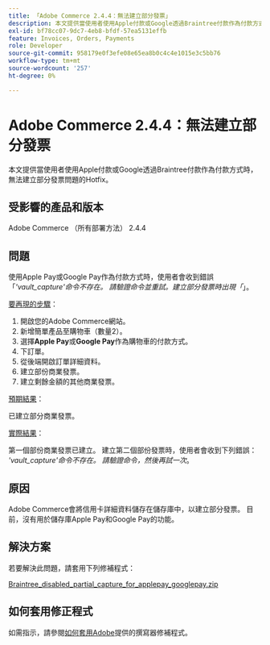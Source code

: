 ```yaml
---
title: 「Adobe Commerce 2.4.4：無法建立部分發票」
description: 本文提供當使用者使用Apple付款或Google透過Braintree付款作為付款方式時，無法建立部分發票問題的Hotfix。
exl-id: bf78cc07-9dc7-4eb8-bfdf-57ea5131effb
feature: Invoices, Orders, Payments
role: Developer
source-git-commit: 958179e0f3efe08e65ea8b0c4c4e1015e3c5bb76
workflow-type: tm+mt
source-wordcount: '257'
ht-degree: 0%

---
```


# Adobe Commerce 2.4.4：無法建立部分發票

本文提供當使用者使用Apple付款或Google透過Braintree付款作為付款方式時，無法建立部分發票問題的Hotfix。

## 受影響的產品和版本

Adobe Commerce （所有部署方法） 2.4.4

## 問題

使用Apple Pay或Google Pay作為付款方式時，使用者會收到錯誤「*&#39;vault_capture&#39;命令不存在。 請驗證命令並重試。建立部分發票時出現「*」。

<u>要再現的步驟</u>：

1. 開啟您的Adobe Commerce網站。
1. 新增簡單產品至購物車（數量2）。
1. 選擇&#x200B;**Apple Pay**&#x200B;或&#x200B;**Google Pay**&#x200B;作為購物車的付款方式。
1. 下訂單。
1. 從後端開啟訂單詳細資料。
1. 建立部份商業發票。
1. 建立剩餘金額的其他商業發票。

<u>預期結果</u>：

已建立部分商業發票。

<u>實際結果</u>：

第一個部份商業發票已建立。 建立第二個部份發票時，使用者會收到下列錯誤： *&#39;vault_capture&#39;命令不存在。 請驗證命令，然後再試一次*。

## 原因

Adobe Commerce會將信用卡詳細資料儲存在儲存庫中，以建立部分發票。 目前，沒有用於儲存庫Apple Pay和Google Pay的功能。

## 解決方案

若要解決此問題，請套用下列修補程式：

[Braintree_disabled_partial_capture_for_applepay_googlepay.zip](assets/braintree-disabled-partial-capture-for-applepay-googlepay.zip)

## 如何套用修正程式

如需指示，請參閱[如何套用Adobe](/help/how-to/general/how-to-apply-a-composer-patch-provided-by-magento.md)提供的撰寫器修補程式。
